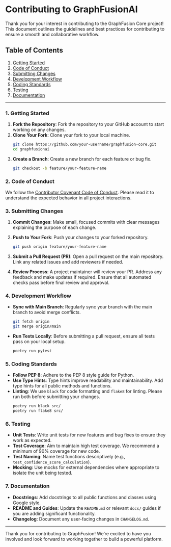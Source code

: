 # Contributing to GraphFusionAI

Thank you for your interest in contributing to the GraphFusion Core project! This document outlines the guidelines and best practices for contributing to ensure a smooth and collaborative workflow.

## Table of Contents

1. [Getting Started](#getting-started)
2. [Code of Conduct](#code-of-conduct)
3. [Submitting Changes](#submitting-changes)
4. [Development Workflow](#development-workflow)
5. [Coding Standards](#coding-standards)
6. [Testing](#testing)
7. [Documentation](#Documentation)

---

### 1. Getting Started

1. **Fork the Repository**: Fork the repository to your GitHub account to start working on any changes.
2. **Clone Your Fork**: Clone your fork to your local machine.
   ```bash
   git clone https://github.com/your-username/graphfusion-core.git
   cd graphfusionai
   ```
3. **Create a Branch**: Create a new branch for each feature or bug fix.
   ```bash
   git checkout -b feature/your-feature-name
   ```

### 2. Code of Conduct

We follow the [Contributor Covenant Code of Conduct](https://www.contributor-covenant.org/). Please read it to understand the expected behavior in all project interactions.

### 3. Submitting Changes

1. **Commit Changes**: Make small, focused commits with clear messages explaining the purpose of each change.
2. **Push to Your Fork**: Push your changes to your forked repository.
   ```bash
   git push origin feature/your-feature-name
   ```
3. **Submit a Pull Request (PR)**: Open a pull request on the main repository. Link any related issues and add reviewers if needed.

4. **Review Process**: A project maintainer will review your PR. Address any feedback and make updates if required. Ensure that all automated checks pass before final review and approval.

### 4. Development Workflow

- **Sync with Main Branch**: Regularly sync your branch with the main branch to avoid merge conflicts.
   ```bash
   git fetch origin
   git merge origin/main
   ```

- **Run Tests Locally**: Before submitting a pull request, ensure all tests pass on your local setup.
   ```bash
   poetry run pytest
   ```

### 5. Coding Standards

- **Follow PEP 8**: Adhere to the PEP 8 style guide for Python.
- **Use Type Hints**: Type hints improve readability and maintainability. Add type hints for all public methods and functions.
- **Linting**: We use `black` for code formatting and `flake8` for linting. Please run both before submitting your changes.
   ```bash
   poetry run black src/
   poetry run flake8 src/
   ```

### 6. Testing

- **Unit Tests**: Write unit tests for new features and bug fixes to ensure they work as expected.
- **Test Coverage**: Aim to maintain high test coverage. We recommend a minimum of 90% coverage for new code.
- **Test Naming**: Name test functions descriptively (e.g., `test_confidence_score_calculation`).
- **Mocking**: Use mocks for external dependencies where appropriate to isolate the unit being tested.

### 7. Documentation

- **Docstrings**: Add docstrings to all public functions and classes using Google style.
- **README and Guides**: Update the `README.md` or relevant `docs/` guides if you are adding significant functionality.
- **Changelog**: Document any user-facing changes in `CHANGELOG.md`.

---

Thank you for contributing to GraphFusion! We’re excited to have you involved and look forward to working together to build a powerful platform.
